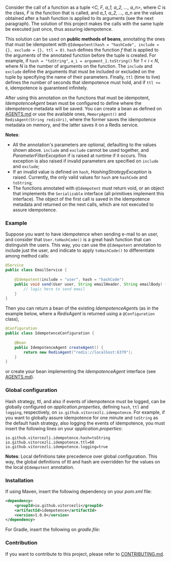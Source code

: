 Consider the call of a function as a tuple *<C, F, a_1, a_2, ..., a_n>*, where
*C* is the class, *F* is the function that is called, and *a_1, a_2, ..., a_n*
are the values obtained after a hash function is applied to its arguments (see
the next paragraph). The solution of this project makes the calls with the
same tuple be executed just once, thus assuring idempotence.

This solution can be used on **public methods of beans**, annotating the ones
that must be idempotent with `@Idempotent(hash = "hashCode", include = {},
exclude = {}, ttl = 0)`. `hash` defines the function *f* that is applied to
the arguments of the annotated function before the tuple is created. For example,
if `hash = "toString"`, `a_i = argument_1.toString()` for *1 < i < N*, where *N*
is the number of arguments on the function. The `include` and `exclude` define
the arguments that must be included or excluded on the tuple by specifying the
name of their parameters. Finally, `ttl` (time to live) defines the number of
seconds that idempotence must hold, and if `ttl <= 0`, idempotence is guaranteed
infinitely.

After using this annotation on the functions that must be idempotent,
*IdempotenceAgent* bean must be configured to define where the idempotence
metadata will be saved. You can create a bean as defined on
[AGENTS.md](doc/AGENTS.md) or use the available ones, `MemoryAgent()` and
`RedisAgent(String redisUri)`, where the former saves the idempotence metadata
on memory, and the latter saves it on a Redis service.

**Notes**:

- All the annotation's parameters are optional, defaulting to the values 
  shown above. `include` and `exclude` cannot be used together, and
  *ParameterFilterException* if is raised at runtime if it occurs. This
  exception is also raised if invalid parameters are specified on `include`
  and `exclude`;
- If an invalid value is defined on `hash`, *HashingStrategyException* is
  raised. Currently, the only valid values for `hash` are `hashCode` and
  `toString`;
- The functions annotated with `@Idempotent` must return void, or an object
  that implements the `Serializable` interface (all primitives implement this
  interface). The object of the first call is saved in the idempotence
  metadata and returned on the next calls, which are not executed to assure
  idempotence.

### Example

Suppose you want to have idempotence when sending e-mail to an user, and consider
that `User.toHashCode()` is a great hash function that can distinguish the users.
This way, you can use the `@Idempotent` annotation to include just the user, and
indicate to apply `toHashCode()` to differentiate among method calls:

```java
@Service
public class EmailService {
    
    @Idempotent(include = "user", hash = "hashCode")
    public void send(User user, String emailHeader, String emailBody) {
        // logic here to send email
    }
}
```

Then you can return a bean of the existing *IdempotenceAgent*s (as in the
example below, where a *RedisAgent* is returned using a `@Configuration` class),

```java
@Configuration
public class IdempotenceConfiguration {
    
    @Bean
    public IdempotenceAgent createAgent() {
        return new RedisAgent("redis://localhost:6379");
    }
}
```

or create your bean implementing the *IdempotenceAgent* interface
(see [AGENTS.md](doc/AGENTS.md)).

### Global configuration

Hash strategy, ttl, and also if events of idempotence must be logged, can be
globally configured on _application.properties_, defining `hash`, `ttl`
and `logging`, respectively, on `io.github.vitorcezli.idempotence`. For
example, if you want to globally assure idempotence for one minute and
`toString` as the default hash strategy, also logging the events of idempotence,
you must insert the following lines on your _application.properties_:

```
io.github.vitorcezli.idempotence.hash=toString
io.github.vitorcezli.idempotence.ttl=60
io.github.vitorcezli.idempotence.logging=true
```

**Notes**: Local definitions take precedence over global configuration. This
way, the global definitions of ttl and hash are overridden for the values
on the local `@Idempotent` annotation.

### Installation

If using Maven, insert the following dependency on your *pom.xml* file:

```xml
<dependency>
    <groupId>io.github.vitorcezli</groupId>
    <artifactId>idempotence</artifactId>
    <version>1.0.0</version>
</dependency>
```

For Gradle, insert the following on *gradle.file*:

### Contribution

If you want to contribute to this project, please refer to
[CONTRIBUTING.md](doc/CONTRIBUTING.md).